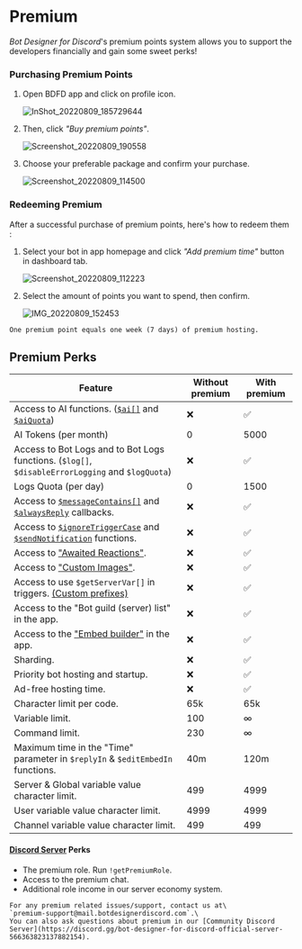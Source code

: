 # Premium
*Bot Designer for Discord*'s premium points system allows you to support the developers financially and gain some sweet perks!

### Purchasing Premium Points
1. Open BDFD app and click on profile icon.

    ![InShot_20220809_185729644](https://user-images.githubusercontent.com/95774950/183664366-78e3481f-656b-43b3-b334-4f4d00138fe3.jpg)

2. Then, click *"Buy premium points"*.

    ![Screenshot_20220809_190558](https://user-images.githubusercontent.com/95774950/183664494-1672d304-5250-4a6a-9bb3-60d2fbb960bc.png)

3. Choose your preferable package and confirm your purchase.

    ![Screenshot_20220809_114500](https://user-images.githubusercontent.com/95774950/183578062-f8b1074b-4462-4630-ae76-70ec670a97a6.png)

### Redeeming Premium
After a successful purchase of premium points, here's how to redeem them :

1. Select your bot in app homepage and click *"Add premium time"* button in dashboard tab.

    ![Screenshot_20220809_112223](https://user-images.githubusercontent.com/95774950/183578142-e93ed985-9ea7-4b18-8d8b-3f29d073ad9f.png)

2. Select the amount of points you want to spend, then confirm.

     ![IMG_20220809_152453](https://user-images.githubusercontent.com/95774950/183664582-2f2bbb33-819b-49c9-ab48-a4ec6500cd1e.jpg)

```admonish note
One premium point equals one week (7 days) of premium hosting.
```

## Premium Perks

Feature                                                                                         | Without premium | With premium   |
-------------------------------------------------------------------------------------------------------------------  | --- | ----- |
Access to AI functions. ([`$ai[]`](./ai.md) and [`$aiQuota`](./aiQuota.md))                                          | ❌ | ✅    |
AI Tokens (per month)                                                                                                | 0   | 5000  |
Access to Bot Logs and to Bot Logs functions. (`$log[]`, `$disableErrorLogging` and `$logQuota`)                     | ❌  | ✅   |
Logs Quota (per day)                                                                                                 | 0   | 1500  |
Access to [`$messageContains[]`](./messageContains.md) and [`$alwaysReply`](./alwaysReply.md) callbacks.             | ❌  | ✅   |
Access to [`$ignoreTriggerCase`](./ignoreTriggerCase.md) and [`$sendNotification`](./sendNotification.md) functions. | ❌  | ✅   | 
Access to ["Awaited Reactions"](./awaitedReactions.md).                                                              | ❌  | ✅   |
Access to ["Custom  Images"](./customImage.md).                                                                      | ❌  | ✅   |
Access to use `$getServerVar[]` in triggers. [(Custom prefixes)](./customPrefixes.md)                                | ❌  | ✅   |
Access to the "Bot guild (server) list" in the app.                                                                  | ❌  | ✅   |
Access to the ["Embed builder"](./embedBuilder.md) in the app.                                                       | ❌  | ✅   |
Sharding.                                                                                                            | ❌  | ✅   |
Priority bot hosting and startup.                                                                                    | ❌  | ✅   |
Ad-free hosting time.                                                                                                | ❌  | ✅   |
Character limit per code.                                                                                            | 65k  | 65k  |
Variable limit.                                                                                                      | 100  | ∞    |
Command limit.                                                                                                       | 230  | ∞    |
Maximum time in the "Time" parameter in  `$replyIn` & `$editEmbedIn` functions.                                      | 40m  | 120m |
Server & Global variable value character limit.                                                                      | 499  | 4999 |
User variable value character limit.                                                                                 | 4999 | 4999 |
Channel variable value character limit.                                                                              | 499  | 499  |

#### [Discord Server](https://discord.gg/bot-designer-for-discord-official-server-566363823137882154) Perks
- The premium role. Run `!getPremiumRole`.
- Access to the premium chat.
- Additional role income in our server economy system.

```admonish info title="Support"
For any premium related issues/support, contact us at\
`premium-support@mail.botdesignerdiscord.com`.\
You can also ask questions about premium in our [Community Discord Server](https://discord.gg/bot-designer-for-discord-official-server-566363823137882154).
```
